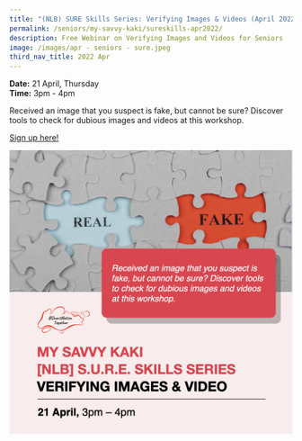 ```yaml
---
title: "(NLB) SURE Skills Series: Verifying Images & Videos (April 2022)"
permalink: /seniors/my-savvy-kaki/sureskills-apr2022/
description: Free Webinar on Verifying Images and Videos for Seniors
image: /images/apr - seniors - sure.jpeg
third_nav_title: 2022 Apr
---
```



**Date:** 21 April, Thursday
<br> **Time:** 3pm - 4pm

Received an image that you suspect is fake, but cannot be sure? Discover tools to check for dubious images and videos at this workshop.  

[Sign up here!](https://www.eventbrite.sg/e/sure-skills-series-for-seniors-verifying-images-videos-registration-244274691177?aff=ebdsoporgprofile)

![Free Webinar on Verifying Images and Videos for Seniors](/images/Apr%20-%20Seniors%20-%20SURE.jpeg)